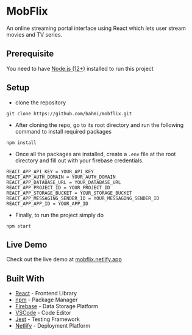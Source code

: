 # MobFlix
An online streaming portal interface using React which lets user stream movies and TV series.

## Prerequisite
You need to have [Node.js (12+)](https://nodejs.org/en/) installed to run this project

## Setup
- clone the repository
```
git clone https://github.com/bahmi/mobflix.git
```
-  After cloning the repo, go to its root directory and run the following command to install required packages
```
npm install
```
- Once all the packages are installed, create a `.env` file at the root directory and fill out with your firebase
credentials.
```
REACT_APP_API_KEY = YOUR_API_KEY
REACT_APP_AUTH_DOMAIN = YOUR_AUTH_DOMAIN
REACT_APP_DATABASE_URL = YOUR_DATABASE_URL
REACT_APP_PROJECT_ID = YOUR_PROJECT_ID
REACT_APP_STORAGE_BUCKET = YOUR_STORAGE_BUCKET
REACT_APP_MESSAGING_SENDER_ID = YOUR_MESSAGING_SENDER_ID
REACT_APP_APP_ID = YOUR_APP_ID
```
- Finally, to run the project simply do 
```
npm start
```

## Live Demo
Check out the live demo at [mobflix.netlify.app](https://mobflix.netlify.app/)

## Built With
- [React](https://reactjs.org/) - Frontend Library
- [npm](https://www.npmjs.com/) - Package Manager
- [Firebase](https://firebase.google.com/) - Data Storage Platform
- [VSCode](https://code.visualstudio.com/) - Code Editor
- [Jest](https://jestjs.io/) - Testing Framework
- [Netlify](https://www.netlify.com/) - Deployment Platform
